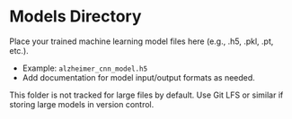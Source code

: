 # Models Directory

Place your trained machine learning model files here (e.g., .h5, .pkl, .pt, etc.).

- Example: `alzheimer_cnn_model.h5`
- Add documentation for model input/output formats as needed.

This folder is not tracked for large files by default. Use Git LFS or similar if storing large models in version control.